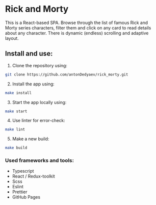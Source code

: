 # Rick and Morty

This is a React-based SPA.
Browse through the list of famous Rick and Morty series characters, filter them and click on any card to read details about any character. There is dynamic (endless) scrolling and adaptive layout.

## Install and use:

1. Clone the repository using:

```sh
git clone https://github.com/antonDedyaev/rick_morty.git
```

2. Install the app using:

```sh
make install
```

3. Start the app locally using:

```sh
make start
```

4. Use linter for error-check:

```sh
make lint
```

5. Make a new build:

```sh
make build
```

### Used frameworks and tools:

-   Typescript
-   React / Redux-toolkit
-   Scss
-   Eslint
-   Prettier
-   GitHub Pages
